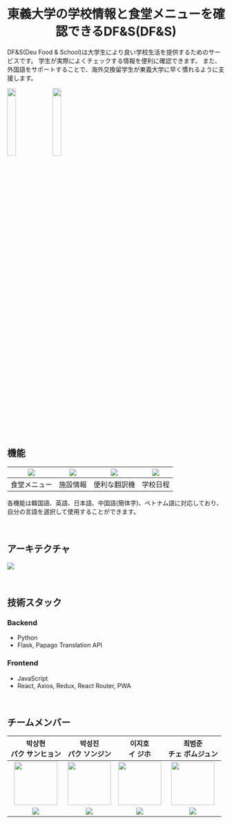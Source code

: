 <h1 align="center">東義大学の学校情報と食堂メニューを確認できるDF&S(DF&S)</h1>

DF&S(Deu Food & School)は大学生により良い学校生活を提供するためのサービスです。 学生が実際によくチェックする情報を便利に確認できます。 また、外国語をサポートすることで、海外交換留学生が東義大学に早く慣れるように支援します。

<thead>
    <tr>
        <td><img src="https://github.com/thelight0804/SUMMER-HACK/assets/69424845/63c887a4-fefb-4628-91f3-d5ff9d88306b" width="20%"></td>
        <td><img src="https://github.com/thelight0804/SUMMER-HACK/assets/69424845/7bbadb61-e89e-4580-8eac-b5d5c2f6e001" width="20%"></td>
    </tr>
</thead>

<br>
<br>

## 機能
<table>
    <thead>
    <tr>
        <th><img src="https://github.com/thelight0804/SUMMER-HACK/assets/69424845/2772fc87-c6ec-42e9-90c5-d53e4e539f12"></th>
        <th><img src="https://github.com/thelight0804/SUMMER-HACK/assets/69424845/cadff2f0-1875-4a1e-86b9-dd6f6c6b9401"></th>
        <th><img src="https://github.com/thelight0804/SUMMER-HACK/assets/69424845/5e36a8a9-3c27-4ef7-8a03-e721eab32fca"></th>
        <th><img src="https://github.com/thelight0804/SUMMER-HACK/assets/69424845/adcb78e4-9c01-4d32-86cf-e1a20e9ddebf"></th>
    </tr>
    </thead>
    <tbody>
    <tr>
        <td align="center">食堂メニュー</td>
        <td align="center">施設情報</td>
        <td align="center">便利な翻訳機</td>
        <td align="center">学校日程</td>
    </tr>
    </tbody>
</table>

各機能は韓国語、英語、日本語、中国語(簡体字)、ベトナム語に対応しており、自分の言語を選択して使用することができます。

<br>

## アーキテクチャ
![](https://github.com/thelight0804/SUMMER-HACK/assets/69424845/8a74f0d7-ebb7-46da-a89d-36a40134e5ff)

<br>

## 技術スタック
### Backend
- Python
- Flask, Papago Translation API

### Frontend
- JavaScript
- React, Axios, Redux, React Router, PWA

<br>

## チームメンバー
<table>
    <thead>
    <tr>
        <th>박상현 <br> パク サンヒョン</th>
        <th>박성진 <br> パク ソンジン</th>
        <th>이지호 <br> イ ジホ</th>
        <th>최범준 <br> チェ ボムジュン</th>
    </tr>
    </thead>
    <tbody>
    <tr>
        <td  align="center"><img src="https://github.com/thelight0804/SUMMER-HACK/assets/69424845/60e74d7b-e060-4acc-b29a-1baed14b50f7" width="100px"></td>
        <td  align="center"><img src="https://github.com/thelight0804/SUMMER-HACK/assets/69424845/7bc6b7a7-ace2-4015-ad17-59a7e4c384e8" width="100px"></td>
        <td  align="center"><img src="https://github.com/thelight0804/SUMMER-HACK/assets/69424845/290ad144-2a08-45ea-aae1-c9eb1a5d32e0" width="100px"></td>
        <td  align="center"><img src="https://github.com/thelight0804/SUMMER-HACK/assets/69424845/e41e099f-6059-463c-b8f5-9757e8ce50c4" width="100px"></td>
    </tr>
    <tr>
        <td align="center">
          <a href="https://github.com/thelight0804" target="GitHub"><img src="https://img.shields.io/badge/thelight0804-000000?style=flat-square&logo=GitHub&logoColor=white"/>
        </td>
        <td align="center">
          <a href="https://github.com/MYNAMEISJIN" target="GitHub"><img src="https://img.shields.io/badge/MYNAMEISJIN-000000?style=flat-square&logo=GitHub&logoColor=white"/>
        </td>
        <td align="center">
          <a href="https://github.com/jiho9702" target="GitHub"><img src="https://img.shields.io/badge/jiho9702-000000?style=flat-square&logo=GitHub&logoColor=white"/>
        </td>
        <td align="center">
          <a href="https://github.com/012050" target="GitHub"><img src="https://img.shields.io/badge/012050-000000?style=flat-square&logo=GitHub&logoColor=white"/>
        </td>
    </tr>
    </tbody>
</table>
